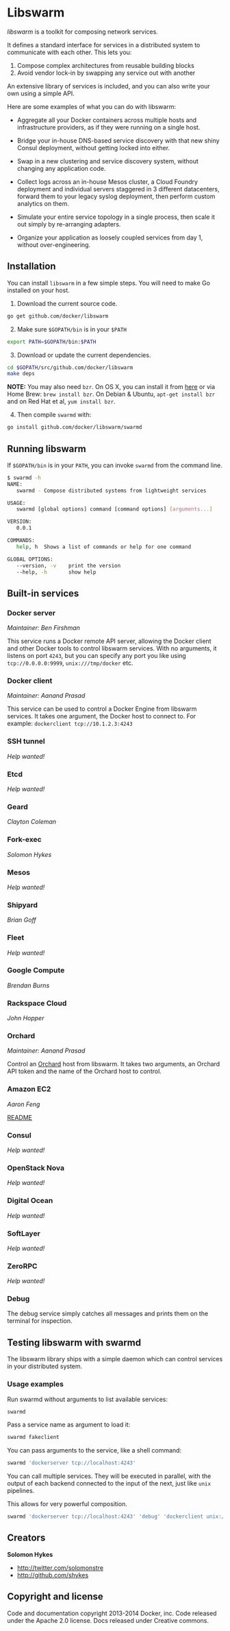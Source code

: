 # Libswarm

*libswarm* is a toolkit for composing network services.

It defines a standard interface for services in a distributed system to
communicate with each other. This lets you:

1. Compose complex architectures from reusable building blocks
2. Avoid vendor lock-in by swapping any service out with another

An extensive library of services is included, and you can also write
your own using a simple API.

Here are some examples of what you can do with libswarm:

* Aggregate all your Docker containers across multiple hosts and
  infrastructure providers, as if they were running on a single host.

* Bridge your in-house DNS-based service discovery with that new shiny
  Consul deployment, without getting locked into either.

* Swap in a new clustering and service discovery system, without
  changing any application code.

* Collect logs across an in-house Mesos cluster, a Cloud Foundry
  deployment and individual servers staggered in 3 different
  datacenters, forward them to your legacy syslog deployment, then perform
  custom analytics on them.

* Simulate your entire service topology in a single process, then scale
  it out simply by re-arranging adapters.

* Organize your application as loosely coupled services from day 1,
  without over-engineering.

## Installation

You can install `libswarm` in a few simple steps. You will need to make
Go installed on your host.

1. Download the current source code.

```sh
go get github.com/docker/libswarm
```

2. Make sure `$GOPATH/bin` is in your `$PATH`

```sh
export PATH=$GOPATH/bin:$PATH
```

3. Download or update the current dependencies.

```sh
cd $GOPATH/src/github.com/docker/libswarm
make deps
```

**NOTE:** You may also need `bzr`. On OS X, you can install it from
[here](http://wiki.bazaar.canonical.com/MacOSXDownloads) or via Home
Brew: `brew install bzr`. On Debian & Ubuntu, `apt-get install bzr` and
on Red Hat et al, `yum install bzr`.

4. Then compile `swarmd` with:

```sh
go install github.com/docker/libswarm/swarmd
```

## Running libswarm

If `$GOPATH/bin` is in your `PATH`, you can invoke `swarmd` from the
command line.

```sh
$ swarmd -h
NAME:
   swarmd - Compose distributed systems from lightweight services

USAGE:
   swarmd [global options] command [command options] [arguments...]

VERSION:
   0.0.1

COMMANDS:
   help, h	Shows a list of commands or help for one command

GLOBAL OPTIONS:
   --version, -v	print the version
   --help, -h		show help
```

## Built-in services

### Docker server

*Maintainer: Ben Firshman*

This service runs a Docker remote API server, allowing the Docker client
and other Docker tools to control libswarm services. With no arguments,
it listens on port `4243`, but you can specify any port you like using
`tcp://0.0.0.0:9999`, `unix:///tmp/docker` etc.

### Docker client

*Maintainer: Aanand Prasad*

This service can be used to control a Docker Engine from libswarm
services. It takes one argument, the Docker host to connect to. For
example: `dockerclient tcp://10.1.2.3:4243`

### SSH tunnel

*Help wanted!*

### Etcd

*Help wanted!*

### Geard

*Clayton Coleman*

### Fork-exec

*Solomon Hykes*

### Mesos

*Help wanted!*

### Shipyard

*Brian Goff*

### Fleet

*Help wanted!*

### Google Compute

*Brendan Burns*

### Rackspace Cloud

*John Hopper*

### Orchard

*Maintainer: Aanand Prasad*

Control an [Orchard](https://www.orchardup.com/) host from libswarm. It
takes two arguments, an Orchard API token and the name of the Orchard
host to control.

### Amazon EC2

*Aaron Feng*

[README](http://bit.ly/ec2-libswarm-readme)

### Consul

*Help wanted!*

### OpenStack Nova

*Help wanted!*

### Digital Ocean

*Help wanted!*

### SoftLayer

*Help wanted!*

### ZeroRPC

*Help wanted!*

### Debug

The debug service simply catches all messages and prints them on the
terminal for inspection.

## Testing libswarm with swarmd

The libswarm library ships with a simple daemon which can control services in your
distributed system.

### Usage examples

Run swarmd without arguments to list available services:

```sh
swarmd
```

Pass a service name as argument to load it:

```sh
swarmd fakeclient
```

You can pass arguments to the service, like a shell command:

```sh
swarmd 'dockerserver tcp://localhost:4243'
```

You can call multiple services. They will be executed in parallel, with
the output of each backend connected to the input of the next, just like
`unix` pipelines.

This allows for very powerful composition.

```sh
swarmd 'dockerserver tcp://localhost:4243' 'debug' 'dockerclient unix:///var/run/docker.sock'
```

## Creators

**Solomon Hykes**

- <http://twitter.com/solomonstre>
- <http://github.com/shykes>

## Copyright and license

Code and documentation copyright 2013-2014 Docker, inc. Code released
under the Apache 2.0 license.  Docs released under Creative commons.
